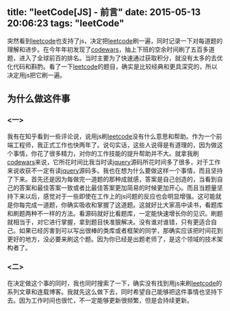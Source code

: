 title: "leetCode[JS] - 前言"
date: 2015-05-13 20:06:23
tags: "leetCode"
---
突然看到[leetcode](http://leetcode.com)也支持了js，决定把[leetcode](http://leetcode.com)刷一遍，同时记录一下对每道题的理解和进步。在今年年初发现了[codewars](http://www.codewars.com/users/liguorui)，抽上下班的空余时间刷了五百多道题，进入了全球前百的排名。当时主要为了快速通过获取积分，就没有太多的去优化代码和斟酌。看了一下[leetcode](http://leetcode.com)的题目，确实是比较经典和更具深究的，所以决定用js把它刷一遍。

## 为什么做这件事

### <一>

我有在知乎看到一些评论说，说用js刷[leetcode](http://leetcode.com)没有什么意思和帮助。作为一个前端工程师，我正式工作也快两年了。说句实话，这些人说得是有道理的，因为做这个事情，你花了很多精力，对你的工作技能的提升帮助并不大。就拿我刷[codewars](http://www.codewars.com/users/liguorui)来说，它所花时间比我当时读[jquery](http://jquery.com/)源码所花时间多了很多，对于工作来说收获不一定有读[jquery](http://jquery.com/)源码多。我也在想为什么要做这样一个事情，而且坚持了下来。首先还是因为每做完一道题的那种成就感，答案是自己创造的，当看到自己的答案和最佳答案一致或者比最佳答案更加简易的时候更加开心。而且当题量坚持下来以后，感觉对于一些即使在工作上的js问题的反应也会明显增强。这可能就是你每完成一道题，你确实吸收和掌握了这道题。这就好比大家高中读书，看题库和刷题两种不一样的方法。看源码就好比看题库，一定能快速增长你的见识。刷题就相当于，对它进行掌握，拿到题目快准狠解决。没有谁对谁错，只有更适合自己。如果已经厉害到可以写出很棒的类库或者框架的同学，那确实应该把时间花到更好的地方，没必要来刷这个题。因为你已经是出题老师了，是这个领域的技术架构者了。

### <二>

在决定做这个事的同时，我也同时搜索了一下，确实没有找到用js来刷[leetcode](http://leetcode.com)的系列文章和连载博客。我就先这么做下去，同时希望自己能够把这件事情也坚持下去。因为工作时间也很忙，不一定能够更新很频繁，但是会持续更新。